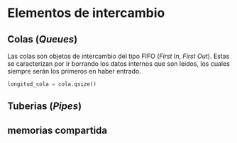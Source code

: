 # Elementos de intercambio



## Colas (*Queues*)

Las colas son objetos de intercambio del tipo FIFO (*First In, First Out*). Estas se caracterizan por ir borrando los datos internos que son leidos, los cuales siempre serán los primeros en haber entrado.


```python
longitud_cola = cola.qsize()
```

<!-- [ejemplo:](cola.py)  -->



## Tuberias (*Pipes*)


<!-- [ejemplo tuberias:](tuberia.py)  -->






## memorias compartida